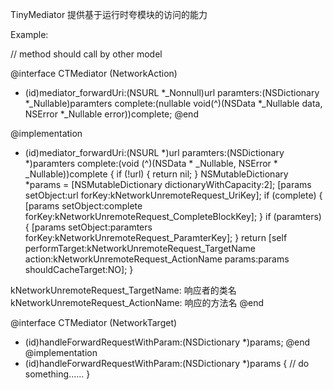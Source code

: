 TinyMediator 
提供基于运行时夸模块的访问的能力

Example:

// method should call by other model

@interface CTMediator (NetworkAction)
- (id)mediator_forwardUri:(NSURL *_Nonnull)url 
                paramters:(NSDictionary *_Nullable)paramters 
                complete:(nullable void(^)(NSData *_Nullable data, NSError *_Nullable error))complete;
@end

@implementation
- (id)mediator_forwardUri:(NSURL *)url paramters:(NSDictionary *)paramters complete:(void (^)(NSData * _Nullable, NSError * _Nullable))complete {
    if (!url) {
        return nil;
    }
    NSMutableDictionary *params = [NSMutableDictionary dictionaryWithCapacity:2];
    [params setObject:url forKey:kNetworkUnremoteRequest_UriKey];
    if (complete) {
        [params setObject:complete forKey:kNetworkUnremoteRequest_CompleteBlockKey];
    }
    if (paramters) {
        [params setObject:paramters forKey:kNetworkUnremoteRequest_ParamterKey];
    }
    return [self performTarget:kNetworkUnremoteRequest_TargetName action:kNetworkUnremoteRequest_ActionName params:params shouldCacheTarget:NO];
}

kNetworkUnremoteRequest_TargetName: 响应者的类名
kNetworkUnremoteRequest_ActionName: 响应的方法名
@end

@interface CTMediator (NetworkTarget)
- (id)handleForwardRequestWithParam:(NSDictionary *)params;
@end
@implementation
- (id)handleForwardRequestWithParam:(NSDictionary *)params {
    // do something......
}
